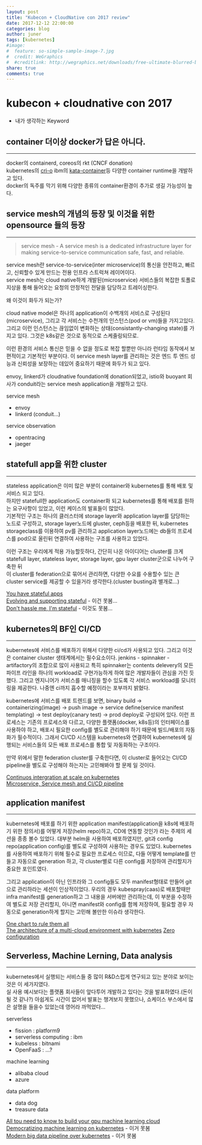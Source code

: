 ```yaml
---
layout: post
title: "Kubecon + CloudNative con 2017 review"
date: 2017-12-12 22:00:00
categories: blog
author: juner
tags: [kubernetes]
#image:
#  feature: so-simple-sample-image-7.jpg
#  credit: WeGraphics
#  #creditlink: http://wegraphics.net/downloads/free-ultimate-blurred-background-pack/
share: true
comments: true
---
```


# kubecon + cloudnative con 2017
 - 내가 생각하는 Keyword

## container 더이상 docker가 답은 아니다. 
---
docker의 containerd, coreos의 rkt (CNCF donation)   
kubernetes의 [cri-o](https://github.com/kubernetes-incubator/cri-o) ibm의 [kata-container](https://katacontainers.io/)등 다양한 container runtime을 개발하고 있다.   
docker의 독주를 막기 위해 다양한 종류의 container환경이 추가로 생길 가능성이 높다. 



## service mesh의 개념의 등장 및 이것을 위한 opensource 들의 등장
---
> service mesh - A service mesh is a dedicated infrastructure layer for making service-to-service communication safe, fast, and reliable.      

service mesh란 service-to-service(inter microservice)의 통신을 안전하고, 빠르고, 신뢰할수 있게 만드는 전용 인프라 스트럭쳐 레이어이다.   
service mesh는 cloud native하게 개발된(microservice) 서비스들의 복잡한 토폴로지상을 통해 들어오는 요청의 안정적인 전달을 담당하고 트레이싱한다.  

왜 이것이 화두가 되는가?

cloud native model은 하나의 application이 수백개의 서비스로 구성된다(microservice), 그리고 각 서비스는 수천개의 인스턴스(pod or vm)들을 가지고있다.   
그리고 이런 인스턴스는 끊임없이 변화하는 상태(consistantly-changing state)를 가지고 있다. 그것은 k8s같은 것으로 동적으로 스케줄링되므로.  

이런 환경의 서비스 통신은 믿을 수 없을 정도로 복잡 할뿐만 아니라 런타임 동작에서 보편적이고 기본적인 부분이다.
이 service mesh layer를 관리하는 것은 엔드 투 엔드 성능과 신뢰성을 보장하는 데있어 중요하기 때문에 화두가 되고 있다.   

envoy, linkerd가 cloudnative foundation에 donation되었고, istio와 buoyant 회사가 conduit라는 service mesh application을 개발하고 있다.    

service mesh
 - envoy
 - linkerd (conduit...)

service observation
 - opentracing
 - jaeger  

## statefull app을 위한 cluster 
---
stateless application은 이미 많은 부분이 container와 kubernetes를 통해 배포 및 서비스 되고 있다.   
하지만 statefull한 application도 container화 되고 kubernetes를 통해 배포를 원하는 요구사항이 있었고, 이런 케이스의 발표들이 많았다.   
기본적인 구조는 하나의 클러스터에 storage layer와 application layer를 담당하는 노드로 구성하고, storage layer노드에 gluster, ceph등을 배포한 뒤, 
kubernetes storageclass를 이용하여 pv를 관리하고 application layer노드에는 db들의 프로세스를 pod으로 올린뒤 연결하여 사용하는 구조를 사용하고 있었다. 

이런 구조는 우리에게 적용 가능할듯하다, 간단히 나온 아이디어는 cluster를 크게 statefull layer, stateless layer, storage layer, gpu layer cluster군으로 나누어 구축한 뒤   
이 cluster를 federation으로 묶어서 관리하면, 다양한 수요를 수용할수 있는 큰 cluster service를 제공할 수 있을거라 생각한다.(cluster busting과 별개로...)

[You have stateful apps](https://kccncna17.sched.com/event/eb705c6c6186f308e9ce15c627853136)  
[Evolving and supporting stateful](http://sched.co/CU6n) - 이건 못봄...  
[Don't hassle me, I'm stateful](http://sched.co/CU7l) - 이것도 못봄...


## kubernetes의 BF인 CI/CD
---
kubernetes에 서비스를 배포하기 위해서 다양한 ci/cd가 사용되고 있다. 
그리고 이것은 container cluster 생태계에서는 필수요소이다.
jenkins - spinnaker - artifactory의 조합으로 많이 사용되고
특히 spinnaker는 contents delevery의 모든 파이프 라인을 하나의 workload로 구현가능하게 하여 많은 개발자들이 관심을 가진 듯 했다. 
그리고 엔지니어가 서비스를 매니징을 할수 있도록 각 서비스 workload를 모니터링을 제공한다. 
나중엔 ci까지 흡수할 예정이라는 포부까지 밝혔다. 

kubernetes에 서비스를 배포 트렌드를 보면, 
binary build -> containerizing(image) -> push image -> service define(service manifest templating) -> test deploy(canary test) -> prod deploy로 구성되어 있다. 
이런 프로세스는 기존의 프로세스와 다르고, 다양한 플랫폼(docker, k8s등)의 인터페이스를 사용하야 하고, 배포시 필요한 config를 별도로 관리해야 하기 때문에 빌드/배포의 자동화가 필수적이다. 
그래서 CI/CD 시스템을 kubernetes와 연결하여 kubernetes에 실행되는 서비스들의 모든 배포 프로세스를 통합 및 자동화하는 구조이다.  

만약 위에서 말한 federation cluster를 구축한다면, 이 cluster로 들어오는 CI/CD pipeline을 별도로 구성해야 하는지는 고민해봐야 할 문제 일 것이다. 

[Continuos intergration at scale on kubernetes](https://kccncna17.sched.com/event/8ccac3b6c94940936b22531bee36334b)  
[Microservice, Service mesh and CI/CD pipeline](https://kccncna17.sched.com/event/8194aa2d21cd034dd769e2280c0def26)


## application manifest
---
kubernetes에 배포를 하기 위한 application manifest(application을 k8s에 배포하기 위한 정의서)를 어떻게 저장(helm repo)하고, CD에 연동할 것인가 라는 주제의 세션을 종종 볼수 있었다. 
대부분 helm을 사용하여 배포하였지만, git과 config repo(application config)를 별도로 구성하여 사용하는 경우도 있었다. 
kubernetes를 사용하여 배포하기 위해 필수로 필요한 프로세스 이므로, 다들 어떻게 template를 만들고 자동으로 generation 하고, 각 cluster별로 다른 config를 저장하여 관리할지가 중요한 포인트였다. 

그리고 application이 아닌 인프라와 그 config들도 모두 manifest형태로 만들어 git으로 관리하라는 세션이 인상적이었다.
우리의 경우 kubespray(caas)로 배포할때만 infra manifest를 generation하고 그 내용을 서버에만 관리하는데, 이 부분을 수정하여 별도로 저장 관리할지, 아니면 manifest와 config를 함께 저장하여, 
필요할 경우 자동으로 generation하게 할지는 고민해 볼만한 이슈라 생각한다. 

[One chart to rule them all](https://kccncna17.sched.com/event/0d0f6ef64271553b59f9789cbbf9e1e9)  
[The architecture of a multi-cloud environment with kubernetes](https://kccncna17.sched.com/event/e341137b2dd8dcf8ceeba48c27c8cbfb)
[Zero configuration](https://kccncna17.sched.com/event/8a8c70ef42efca1ce00f6821d934ee74)


## Serverless, Machine Lerning, Data analysis
---
kubernetes에서 실행되는 서비스들 중 많이 R&D스럽게 연구되고 있는 분야로 보이는 것은 이 세가지였다.  
실 사용 예시보다는 플랫폼 회사들이 앞다투어 개발하고 있다는 것을 발표하였다.(돈이 될 것 같나?) 아쉽게도 시간이 없어서 발표는 챙겨보지 못했으나, 쇼케이스 부스에서 많은 설명을 들을수 있었는데 영어라 까먹었다...

serverless
 - fission : platform9
 - serverless computing : ibm
 - kubeless : bitnami
 - OpenFaaS : ...?

machine learning
 - alibaba cloud
 - azure 

data platform  
 - data dog
 - treasure data

[All tou need to know to build your gpu machine learning cloud](http://sched.co/CU61)   
[Democratizing machine learning on kubernetes](http://sched.co/CU6U) - 이거 못봄  
[Modern big data pipeline over kubernetes](http://sched.co/CU7d) - 이거 못봄


